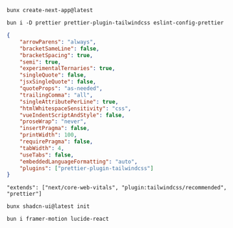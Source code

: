 `bunx create-next-app@latest`

`bun i -D prettier prettier-plugin-tailwindcss eslint-config-prettier`

```json
{
    "arrowParens": "always",
    "bracketSameLine": false,
    "bracketSpacing": true,
    "semi": true,
    "experimentalTernaries": true,
    "singleQuote": false,
    "jsxSingleQuote": false,
    "quoteProps": "as-needed",
    "trailingComma": "all",
    "singleAttributePerLine": true,
    "htmlWhitespaceSensitivity": "css",
    "vueIndentScriptAndStyle": false,
    "proseWrap": "never",
    "insertPragma": false,
    "printWidth": 100,
    "requirePragma": false,
    "tabWidth": 4,
    "useTabs": false,
    "embeddedLanguageFormatting": "auto",
    "plugins": ["prettier-plugin-tailwindcss"]
}
```

`"extends": ["next/core-web-vitals", "plugin:tailwindcss/recommended", "prettier"]`

`bunx shadcn-ui@latest init`

`bun i framer-motion lucide-react`

